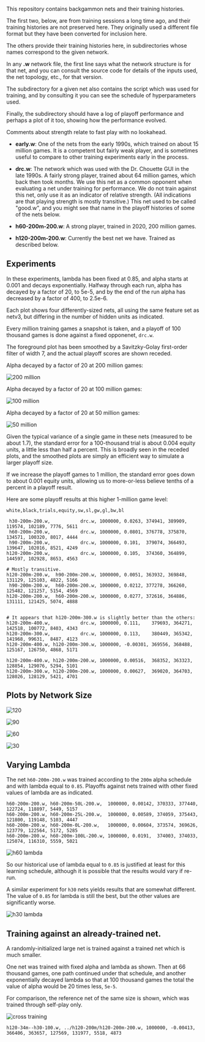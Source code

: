 This repository contains backgammon nets and their training histories.

The first two, below, are from training sessions a long time ago, and
their training histories are not preserved here.  They originally used
a different file format but they have been converted for inclusion here.

The others provide their training histories here, in subdirectories whose
names correspond to the given network.

In any **.w** network file, the first line says what the network structure
is for that net, and you can consult the source code for details of
the inputs used, the net topology, etc., for that version.

The subdirectory for a given net also contains the script which was
used for training, and by consulting it you can see the schedule of
hyperparameters used.

Finally, the subdirectory should have a log of playoff performance and
perhaps a plot of it too, showing how the performance evolved.

Comments about strength relate to fast play with no lookahead.

* **early.w**: One of the nets from the early 1990s, which trained on about
         15 million games.  It is a competent but fairly weak player,
         and is sometimes useful to compare to other training
         experiments early in the process.

* **drc.w**: The network which was used with the Dr. Chouette GUI in the
       late 1990s.  A fairly strong player, trained about 64 million
       games, which back then took months.  We use this net as a
       common opponent when evaluating a net under training for
       performance.  We do not train against this net, only use it as
       an indicator of relative strength.  (All indications are that
       playing strength is mostly transitive.)  This net used to be
       called "good.w", and you might see that name in the playoff
       histories of some of the nets below.

* **h60-200m-200.w**: A strong player, trained in 2020, 200 million games.

* **h120-200m-200.w**: Currently the best net we have.  Trained as described below.

Experiments
-----------

In these experiments, lambda has been fixed at 0.85, and alpha starts at 0.001
and decays exponentially.  Halfway through each run, alpha has decayed
by a factor of 20, to 5e-5, and by the end of the run alpha has decreased
by a factor of 400, to 2.5e-6.

Each plot shows four differently-sized nets, all using the same
feature set as netv3, but differing in the number of hidden units as
indicated.

Every million training games a snapshot is taken, and a playoff of 100 thousand games
is done against a fixed opponenet, `drc.w`.

The foreground plot has been smoothed by a Savitzky-Golay first-order filter of width 7, and
the actual playoff scores are shown receded.

Alpha decayed by a factor of 20 at 200 million games:

![200 million](img/200m.png)

Alpha decayed by a factor of 20 at 100 million games:

![100 million](img/100m.png)

Alpha decayed by a factor of 20 at 50 million games:

![50 million](img/50m.png)

Given the typical variance of a single game in these nets (measured to
be about 1.7), the standard error for a 100-thousand trial is about
0.004 equity units, a little less than half a percent.  This is broadly
seen in the receded plots, and the smoothed plots are simply an efficient
way to simulate a larger playoff size.

If we increase the playoff games to 1 million, the standard error goes down
to about 0.001 equity units, allowing us to more-or-less believe tenths of
a percent in a playoff result.

Here are some playoff results at this higher 1-million game level:

```
white,black,trials,equity,sw,sl,gw,gl,bw,bl

 h30-200m-200.w,           drc.w, 1000000, 0.0263, 374941, 389909, 119574, 102189, 7776, 5611
 h60-200m-200.w,           drc.w, 1000000, 0.0801, 376778, 375870, 134571, 100320, 8017, 4444
 h90-200m-200.w,           drc.w, 1000000, 0.101,  379074, 366493, 139647, 102016, 8521, 4249
h120-200m-200.w,           drc.w, 1000000, 0.105,  374360, 364899, 144597, 102928, 8653, 4563

# Mostly transitive.
h120-200m-200.w,  h90-200m-200.w, 1000000, 0.0051, 363932, 369848, 131129, 125103, 4822, 5166
 h90-200m-200.w,  h60-200m-200.w, 1000000, 0.0212, 377278, 366260, 125482, 121257, 5154, 4569
h120-200m-200.w,  h60-200m-200.w, 1000000, 0.0277, 372616, 364886, 131111, 121425, 5074, 4888


# It appears that h120-200m-300.w is slightly better than the others:
h120-200m-400.w,           drc.w, 1000000, 0.111,    379693, 364271, 142518, 100772, 8403, 4343
h120-200m-300.w,           drc.w, 1000000, 0.113,    380449, 365342, 141968, 99631,  8487, 4123
h120-200m-400.w, h120-200m-300.w, 1000000, -0.00301, 369556, 368488, 125167, 126750, 4868, 5171

h120-200m-400.w, h120-200m-200.w, 1000000, 0.00516,  368352, 363323, 128854, 129076, 5294, 5101
h120-200m-300.w, h120-200m-200.w, 1000000, 0.00627,  369020, 364703, 128026, 128129, 5421, 4701
```

Plots by Network Size
---------------------

![120](img/h120m.png)

![90](img/h90m.png)

![60](img/h60m.png)

![30](img/h30m.png)

Varying Lambda
--------------

The net `h60-200m-200.w` was trained according to the `200m` alpha schedule and with lambda equal to `0.85`.
Playoffs against nets trained with other fixed values of lambda are as indicated.

```
h60-200m-200.w, h60-200m-50L-200.w,  1000000, 0.00142, 370333, 377440, 122724, 118897, 5449, 5157
h60-200m-200.w, h60-200m-25L-200.w,  1000000, 0.00589, 374059, 375443, 121800, 119148, 5103, 4447
h60-200m-200.w, h60-200m-0L-200.w,   1000000, 0.00604, 373574, 369626, 123779, 122564, 5172, 5285
h60-200m-200.w, h60-200m-100L-200.w, 1000000, 0.0191,  374003, 374033, 125074, 116310, 5559, 5021
```

![h60 lambda](img/h60-200m-lambda.png)

So our historical use of lambda equal to `0.85` is justified at least for this learning schedule,
although it is possible that the results would vary if re-run.

A similar experiment for `h30` nets yields results that are somewhat different.  The value of `0.85` for
lambda is still the best, but the other values are significantly worse.

![h30 lambda](img/h30-200m-lambda.png)

Training against an already-trained net.
---------------------------------------

A randomly-initialized large net is trained against a trained net
which is much smaller.

One net was trained with fixed alpha and lambda as shown.  Then
at 66 thousand games, one path continued under that schedule, and
another exponentially decayed lambda so that at 100 thousand games
the total the value of alpha would be 20 times less, `5e-5`.

For comparison, the reference net of the same size is shown, which
was trained through self-play only.

![cross training](img/cross.png)

```
h120-34m--h30-100.w, ../h120-200m/h120-200m-200.w, 1000000, -0.00413, 366406, 363657, 127569, 131977, 5518, 4873
```